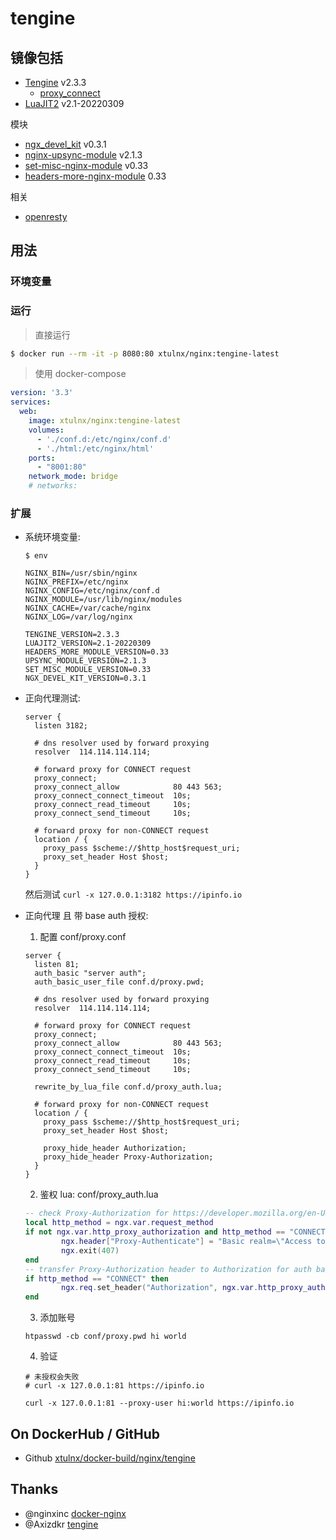 # tengine


## 镜像包括


* [Tengine](https://tengine.taobao.org/) v2.3.3
    * [proxy_connect](http://tengine.taobao.org/document/proxy_connect.html)
* [LuaJIT2](https://github.com/openresty/luajit2) v2.1-20220309 

模块

* [ngx_devel_kit](https://github.com/simplresty/ngx_devel_kit) v0.3.1
* [nginx-upsync-module](https://github.com/weibocom/nginx-upsync-module) v2.1.3
* [set-misc-nginx-module](https://github.com/openresty/set-misc-nginx-module/) v0.33
* [headers-more-nginx-module](https://github.com/openresty/headers-more-nginx-module)  0.33


相关

* [openresty](https://github.com/openresty)

## 用法

### 环境变量

### 运行

> 直接运行

```bash
$ docker run --rm -it -p 8080:80 xtulnx/nginx:tengine-latest
```

> 使用 docker-compose


```yaml
version: '3.3'
services:
  web:  
    image: xtulnx/nginx:tengine-latest
    volumes:
      - './conf.d:/etc/nginx/conf.d'
      - './html:/etc/nginx/html'
    ports:
      - "8001:80"
    network_mode: bridge
    # networks:
```


### 扩展

* 系统环境变量:

   ```
   $ env

   NGINX_BIN=/usr/sbin/nginx
   NGINX_PREFIX=/etc/nginx
   NGINX_CONFIG=/etc/nginx/conf.d
   NGINX_MODULE=/usr/lib/nginx/modules
   NGINX_CACHE=/var/cache/nginx
   NGINX_LOG=/var/log/nginx

   TENGINE_VERSION=2.3.3
   LUAJIT2_VERSION=2.1-20220309
   HEADERS_MORE_MODULE_VERSION=0.33
   UPSYNC_MODULE_VERSION=2.1.3
   SET_MISC_MODULE_VERSION=0.33
   NGX_DEVEL_KIT_VERSION=0.3.1
   ```

* 正向代理测试:

  ```
  server {
    listen 3182;

    # dns resolver used by forward proxying
    resolver  114.114.114.114;

    # forward proxy for CONNECT request
    proxy_connect;
    proxy_connect_allow            80 443 563;
    proxy_connect_connect_timeout  10s;
    proxy_connect_read_timeout     10s;
    proxy_connect_send_timeout     10s;

    # forward proxy for non-CONNECT request
    location / {
      proxy_pass $scheme://$http_host$request_uri;
      proxy_set_header Host $host;
    }
  }
  ```

  然后测试 `curl -x 127.0.0.1:3182 https://ipinfo.io`

* 正向代理 且 带 base auth 授权:

  1. 配置 conf/proxy.conf

    ```
    server {
      listen 81;
      auth_basic "server auth";
      auth_basic_user_file conf.d/proxy.pwd;

      # dns resolver used by forward proxying
      resolver  114.114.114.114;

      # forward proxy for CONNECT request
      proxy_connect;
      proxy_connect_allow            80 443 563;
      proxy_connect_connect_timeout  10s;
      proxy_connect_read_timeout     10s;
      proxy_connect_send_timeout     10s;

      rewrite_by_lua_file conf.d/proxy_auth.lua;

      # forward proxy for non-CONNECT request
      location / {
        proxy_pass $scheme://$http_host$request_uri;
        proxy_set_header Host $host;

        proxy_hide_header Authorization;
        proxy_hide_header Proxy-Authorization;
      }
    }
    ```

  2. 鉴权 lua: conf/proxy_auth.lua

    ```lua
    -- check Proxy-Authorization for https://developer.mozilla.org/en-US/docs/Web/HTTP/Status/407
    local http_method = ngx.var.request_method
    if not ngx.var.http_proxy_authorization and http_method == "CONNECT" then
            ngx.header["Proxy-Authenticate"] = "Basic realm=\"Access to internal site\""
            ngx.exit(407)
    end
    -- transfer Proxy-Authorization header to Authorization for auth basic module
    if http_method == "CONNECT" then
            ngx.req.set_header("Authorization", ngx.var.http_proxy_authorization)
    end
    ```

  3. 添加账号

    ```
    htpasswd -cb conf/proxy.pwd hi world

    ```
  
  4. 验证

    ```
    # 未授权会失败
    # curl -x 127.0.0.1:81 https://ipinfo.io

    curl -x 127.0.0.1:81 --proxy-user hi:world https://ipinfo.io
    ```


## On DockerHub / GitHub

* Github [xtulnx/docker-build/nginx/tengine](https://github.com/xtulnx/docker-builder/tree/nginx/tengine)


## Thanks

* @nginxinc [docker-nginx](https://github.com/nginxinc/docker-nginx)
* @Axizdkr [tengine](https://github.com/Axizdkr/tengine)
